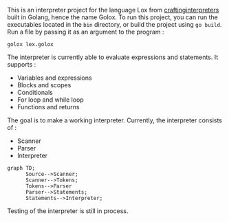 This is an interpreter project for the language Lox from [craftinginterpreters](craftinginterpreters.com)
built in Golang, hence the name Golox. To run this project, you can run the executables located in the `bin` directory, or build the project using `go build`. Run a file by passing it as an argument to the program : 

```
golox lex.golox
```

The interpreter is currently able to evaluate expressions and statements. It supports :
- Variables and expressions
- Blocks and scopes
- Conditionals
- For loop and while loop
- Functions and returns


The goal is to make a working interpreter. Currently, the interpreter consists of :

- Scanner
- Parser
- Interpreter

```mermaid
graph TD;
      Source-->Scanner;
      Scanner-->Tokens;
      Tokens-->Parser
      Parser-->Statements;
      Statements-->Interpreter;
```

Testing of the interpreter is still in process.